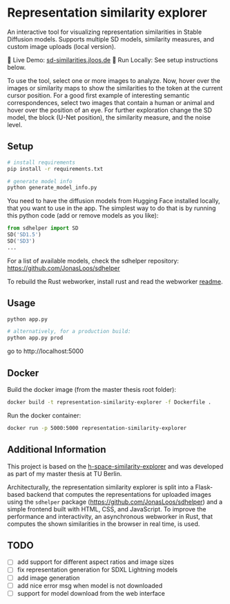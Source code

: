 # Representation similarity explorer

An interactive tool for visualizing representation similarities in Stable Diffusion models. Supports multiple SD models, similarity measures, and custom image uploads (local version).

🔗 Live Demo: [sd-similarities.jloos.de](https://sd-similarities.jloos.de)
🚀 Run Locally: See setup instructions below.

To use the tool, select one or more images to analyze. Now, hover over the images or similarity maps to show the similarities to the token at the current cursor position. For a good first example of interesting semantic correspondences, select two images that contain a human or animal and hover over the position of an eye. For further exploration change the SD model, the block (U-Net position), the similarity measure, and the noise level.


## Setup

```bash
# install requirements
pip install -r requirements.txt

# generate model info
python generate_model_info.py
```

You need to have the diffusion models from Hugging Face installed locally, that you want to use in the app. The simplest way to do that is by running this python code (add or remove models as you like):

```python
from sdhelper import SD
SD('SD1.5')
SD('SD3')
...
```

For a list of available models, check the sdhelper repository: https://github.com/JonasLoos/sdhelper

To rebuild the Rust webworker, install rust and read the webworker [readme](./static/worker/README.md).


## Usage

```bash
python app.py

# alternatively, for a production build:
python app.py prod
```

go to http://localhost:5000


## Docker

Build the docker image (from the master thesis root folder):

```bash
docker build -t representation-similarity-explorer -f Dockerfile .
```

Run the docker container:

```bash
docker run -p 5000:5000 representation-similarity-explorer
```


## Additional Information

This project is based on the [h-space-similarity-explorer](https://github.com/JonasLoos/h-space-similarity-explorer) and was developed as part of my master thesis at TU Berlin.

Architecturally, the representation similarity explorer is split into a Flask-based backend that computes the representations for uploaded images using the `sdhelper` package (https://github.com/JonasLoos/sdhelper) and a simple frontend built with HTML, CSS, and JavaScript. To improve the performance and interactivity, an asynchronous webworker in Rust, that computes the shown similarities in the browser in real time, is used.


## TODO

* [ ] add support for different aspect ratios and image sizes
* [ ] fix representation generation for SDXL Lightning models
* [ ] add image generation
* [ ] add nice error msg when model is not downloaded
* [ ] support for model download from the web interface
